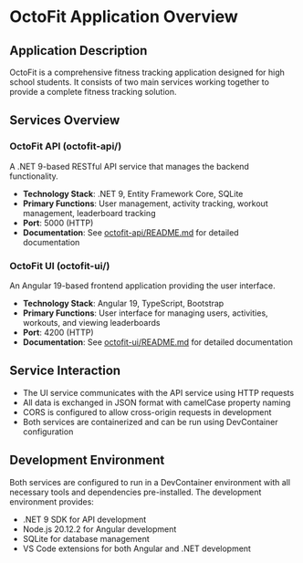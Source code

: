 # OctoFit Application Overview

## Application Description

OctoFit is a comprehensive fitness tracking application designed for high school students. It consists of two main services working together to provide a complete fitness tracking solution.

## Services Overview

### OctoFit API (octofit-api/)

A .NET 9-based RESTful API service that manages the backend functionality.

- **Technology Stack**: .NET 9, Entity Framework Core, SQLite
- **Primary Functions**: User management, activity tracking, workout management, leaderboard tracking
- **Port**: 5000 (HTTP)
- **Documentation**: See [octofit-api/README.md](./octofit-api/README.md) for detailed documentation

### OctoFit UI (octofit-ui/)

An Angular 19-based frontend application providing the user interface.

- **Technology Stack**: Angular 19, TypeScript, Bootstrap
- **Primary Functions**: User interface for managing users, activities, workouts, and viewing leaderboards
- **Port**: 4200 (HTTP)
- **Documentation**: See [octofit-ui/README.md](./octofit-ui/README.md) for detailed documentation

## Service Interaction

- The UI service communicates with the API service using HTTP requests
- All data is exchanged in JSON format with camelCase property naming
- CORS is configured to allow cross-origin requests in development
- Both services are containerized and can be run using DevContainer configuration

## Development Environment

Both services are configured to run in a DevContainer environment with all necessary tools and dependencies pre-installed. The development environment provides:

- .NET 9 SDK for API development
- Node.js 20.12.2 for Angular development
- SQLite for database management
- VS Code extensions for both Angular and .NET development
